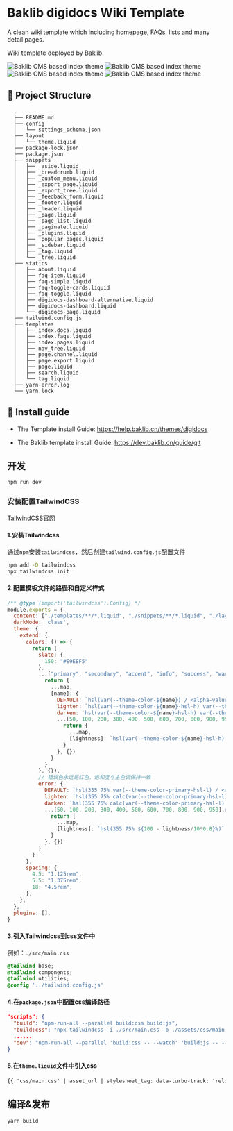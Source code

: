 # Baklib digidocs Wiki Template

A clean wiki template which including homepage, FAQs, lists and many detail pages.

Wiki template deployed by Baklib.

![Baklib CMS based index theme](./assets/images/theme/index.webp)
![Baklib CMS based index theme](./assets/images/theme/page.webp)
![Baklib CMS based index theme](./assets/images/theme/page-faq.png)
![Baklib CMS based index theme](./assets/images/theme/page-channel.png)


## 🚀 Project Structure

```
  .
  ├── README.md
  ├── config
  │   └── settings_schema.json
  ├── layout
  │   └── theme.liquid
  ├── package-lock.json
  ├── package.json
  ├── snippets
  │   ├── _aside.liquid
  │   ├── _breadcrumb.liquid
  │   ├── _custom_menu.liquid
  │   ├── _export_page.liquid
  │   ├── _export_tree.liquid
  │   ├── _feedback_form.liquid
  │   ├── _footer.liquid
  │   ├── _header.liquid
  │   ├── _page.liquid
  │   ├── _page_list.liquid
  │   ├── _paginate.liquid
  │   ├── _plugins.liquid
  │   ├── _popular_pages.liquid
  │   ├── _sidebar.liquid
  │   ├── _tag.liquid
  │   └── _tree.liquid
  ├── statics
  │   ├── about.liquid
  │   ├── faq-item.liquid
  │   ├── faq-simple.liquid
  │   ├── faq-toggle-cards.liquid
  │   ├── faq-toggle.liquid
  │   ├── digidocs-dashboard-alternative.liquid
  │   ├── digidocs-dashboard.liquid
  │   └── digidocs-page.liquid
  ├── tailwind.config.js
  ├── templates
  │   ├── index.docs.liquid
  │   ├── index.faqs.liquid
  │   ├── index.pages.liquid
  │   ├── nav_tree.liquid
  │   ├── page.channel.liquid
  │   ├── page.export.liquid
  │   ├── page.liquid
  │   ├── search.liquid
  │   └── tag.liquid
  ├── yarn-error.log
  └── yarn.lock
```


## 🧞 Install guide

- The Template install Guide: https://help.baklib.cn/themes/digidocs

- The Baklib template install Guide: https://dev.baklib.cn/guide/git

## 开发

```bash
npm run dev
```

### 安装配置TailwindCSS
[TailwindCSS官网](https://www.tailwindcss.cn/docs/installation)

#### 1.安装Tailwindcss
通过`npm`安装`tailwindcss`，然后创建`tailwind.config.js`配置文件
```bash
npm add -D tailwindcss
npx tailwindcss init
```
#### 2.配置模板文件的路径和自定义样式
```javascript
/** @type {import('tailwindcss').Config} */
module.exports = {
  content: ["./templates/**/*.liquid", "./snippets/**/*.liquid", "./layout/**/*.liquid", "./statics/**/*.liquid"],
  darkMode: 'class',
  theme: {
    extend: {
      colors: () => {
        return {
          slate: {
            150: "#E9EEF5"
          },
          ...["primary", "secondary", "accent", "info", "success", "warning"].reduce((map, name) => {
            return {
              ...map,
              [name]: {
                DEFAULT: `hsl(var(--theme-color-${name}) / <alpha-value>)`,
                lighten: `hsl(var(--theme-color-${name}-hsl-h) var(--theme-color-${name}-hsl-s) calc(var(--theme-color-${name}-hsl-l) + 15%))`,
                darken: `hsl(var(--theme-color-${name}-hsl-h) var(--theme-color-${name}-hsl-s) calc(var(--theme-color-${name}-hsl-l) - 15%))`,
                ...[50, 100, 200, 300, 400, 500, 600, 700, 800, 900, 950].reduce((map,lightness) => {
                  return {
                    ...map,
                    [lightness]: `hsl(var(--theme-color-${name}-hsl-h) var(--theme-color-${name}-hsl-s) ${100 - lightness/10*0.8}%)`
                  }
                }, {})
              }
            }
          }, {}),
          // 错误色永远是红色，饱和度与主色调保持一致
          error: {
            DEFAULT: `hsl(355 75% var(--theme-color-primary-hsl-l) / <alpha-value>)`,
            lighten: `hsl(355 75% calc(var(--theme-color-primary-hsl-l) + 15%))`,
            darken: `hsl(355 75% calc(var(--theme-color-primary-hsl-l) - 15%))`,
            ...[50, 100, 200, 300, 400, 500, 600, 700, 800, 900, 950].reduce((map,lightness) => {
              return {
                ...map,
                [lightness]: `hsl(355 75% ${100 - lightness/10*0.8}%)`
              }
            }, {})
          }
        }
      },
      spacing: {
        4.5: "1.125rem",
        5.5: "1.375rem",
        18: "4.5rem",
      },
    },
  },
  plugins: [],
}
```
#### 3.引入Tailwindcss到css文件中
例如：`./src/main.css`
```css
@tailwind base;
@tailwind components;
@tailwind utilities;
@config '../tailwind.config.js'
```
#### 4.在`package.json`中配置css编译路径
```json
"scripts": {
  "build": "npm-run-all --parallel build:css build:js",
  "build:css": "npx tailwindcss -i ./src/main.css -o ./assets/css/main.css",
  ......
  "dev": "npm-run-all --parallel 'build:css -- --watch' 'build:js -- --watch'"
}
```
#### 5.在`theme.liquid`文件中引入css
```html
{{ 'css/main.css' | asset_url | stylesheet_tag: data-turbo-track: 'reload' }}
```


## 编译&发布

```bash
yarn build
```
